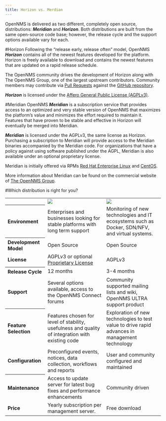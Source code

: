 ```yaml
---
title: Horizon vs. Merdian
---
```

OpenNMS is delivered as two different, completely open source, distributions: _**Meridian**_  and  _**Horizon**_.
Both distributions are built from the same open-source code base; however, the release cycle and the support options available vary for each.

#Horizon
Following the “release early, release often” model, OpenNMS _**Horizon**_ contains all of the newest features developed for the platform.
Horizon is freely available to download and contains the newest features that are updated on a rapid release schedule.

The OpenNMS community drives the development of Horizon along with The OpenNMS Group, one of the largest upstream contributors.
Community members may contribute via [Pull Requests](https://help.github.com/articles/using-pull-requests/) against the [GitHub repository](https://github.com/OpenNMS/opennms).

 _**Horizon**_ is licensed under the [Affero General Public License (AGPLv3)](http://en.wikipedia.org/wiki/Affero_General_Public_License).


#Meridian
OpenNMS _**Meridian**_ is a subscription service that provides access to an optimized and very stable version of OpenNMS that maximizes the platform’s value and minimizes the effort required to maintain it. Features that have proven to be stable and effective in Horizon will eventually be merged into Meridian.

_**Meridian**_ is licensed under the AGPLv3, the same license as Horizon. Purchasing a subscription to Meridian will provide access to the Meridian binaries accompanied by the Meridian code. For organizations that have a policy against using software published under the AGPL, Meridian is also available under an optional proprietary license.

Meridian is initially offered via RPMs [Red Hat Enterprise Linux](http://www.redhat.com/en/technologies/linux-platforms/enterprise-linux) and [CentOS](http://www.centos.org/).

More information about Meridian can be found on the commercial website of [The OpenNMS Group](http://www.opennms.com).

#Which distribution is right for you?

<table class="table">
  <tr>
    <td></td>
    <td><img style="max-width: 75%" src="../images/meridian.svg" /></td>
    <td><img style="max-width: 75%" src="../images/horizon.svg" /></td>
  </tr>
  <tr>
    <th align="left">
       Environment
    </th>
    <td align="left">
      Enterprises and businesses looking for stable platforms with long term support
    </td>
    <td align="left">
      Monitoring of new technologies and IT ecosystems such as Docker, SDN/NFV, and virtual systems.
    </td>
  </tr>
  <tr>
    <th align="left">
      Development Model
    </th>
    <td align="left">
      Open Source
    </td>
    <td align="left">
      Open Source
    </td>
  </tr>
  <tr>
    <td align="left">
      <strong>License</strong>
    </td>
    <td align="left">
      AGPLv3 or optional <a href="http://www.opennms.com/meridian-license/" target="_BLANK">Proprietary License</a>
    </td>
    <td align="left">
      AGPLv3
    </td>
  </tr>
  <tr>
    <th align="left">
      Release Cycle
    </th>
    <td align="left">
      12 months
    </td>
    <td align="left">
      3-4 months
    </td>
  </tr>
  <tr>
    <td align="left">
      <strong>Support</strong>
    </td>
    <td align="left">
      Several options available, access to the OpenNMS Connect forums
    </td>
    <td align="left">
      Community supported mailing lists and wiki, OpenNMS ULTRA support product
    </td>
  </tr>
  <tr>
    <th align="left">
      Feature Selection
    </th>
    <td align="left">
      Features chosen for level of stability, usefulness and quality of integration with existing code
    </td>
    <td align="left">
      Exploration of new technologies to test value to drive rapid advances in management technology
    </td>
  </tr>
  <tr>
    <td align="left">
      <strong>Configuration</strong>
    </td>
    <td align="left">
      Preconfigured events, notices, data collection, workflows and reports
    </td>
    <td align="left">
      User and community configured and maintained
    </td>
  </tr>
  <tr>
    <th align="left">
      Maintenance
    </th>
    <td align="left">
      Access to update server for latest bug fixes and performance enhancements
    </td>
    <td align="left">
      Community driven
    </td>
  </tr>
  <tr>
    <td align="left">
      <strong>Price</strong>
    </td>
    <td align="left">
      Yearly subscription per management server.
    </td>
    <td align="left">
      Free download
    </td>
  </tr>
</table>
